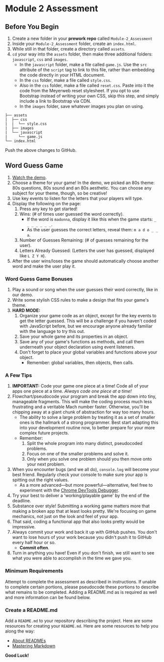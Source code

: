 # Module 2 Assessment

## Before You Begin

1. Create a new folder in your **prework repo** called `Module-2_Assessment`
2. Inside your `Module-2_Assessment` folder, create an `index.html`.
3. While still in that folder, create a directory called `assets`.
4. `cd` your way into the `assets` folder, then make three additional folders: `javascript`, `css` and `images`.
   * In the `javascript` folder, make a file called `game.js`. Use the `src` attribute of the `script` tag to link to this file, rather than embedding the code directly in your HTML document.
   * In the `css` folder, make a file called `style.css`.
   * Also in the `css` folder, make a file called `reset.css`. Paste into it the code from the Meyerweb reset stylesheet. If you opt to use Bootstrap instead of writing your own CSS, skip this step, and simply include a link to Bootstrap via CDN.
   * In the `images` folder, save whatever images you plan on using. 

```text
├── assets
|  ├── css
|  |  └── style.css
|  ├── images
|  └── javascript
|     └── game.js
└── index.html
```

Push the above changes to GitHub.

## Word Guess Game

1. [Watch the demo](https://youtu.be/W-IJcC4tYFI).
2. Choose a theme for your game! In the demo, we picked an 80s theme: 80s questions, 80s sound and an 80s aesthetic. You can choose any subject for your theme, though, so be creative!
3. Use key events to listen for the letters that your players will type.
4. Display the following on the page:
   1. Press any key to get started!
   2. Wins: \(\# of times user guessed the word correctly\).
      * If the word is `madonna`, display it like this when the game starts: `_ _ _ _ _ _ _`.
      * As the user guesses the correct letters, reveal them: `m a d o _ _ a`.
   3. Number of Guesses Remaining: \(\# of guesses remaining for the user\).
   4. Letters Already Guessed: \(Letters the user has guessed, displayed like `L Z Y H`\).
5. After the user wins/loses the game should automatically choose another word and make the user play it.

### **Word Guess Game Bonuses**

1. Play a sound or song when the user guesses their word correctly, like in our demo.
2. Write some stylish CSS rules to make a design that fits your game's theme.
3. **HARD MODE:** 
   1. Organize your game code as an object, except for the key events to get the letter guessed. This will be a challenge if you haven't coded with JavaScript before, but we encourage anyone already familiar with the language to try this out.
   2. Save your whole game and its properties in an object.
   3. Save any of your game's functions as methods, and call them underneath your object declaration using event listeners.
   4. Don't forget to place your global variables and functions above your object.
      * Remember: global variables, then objects, then calls.

### **A Few Tips**

1. **IMPORTANT:** Code your game one piece at a time! Code all of your apps one piece at a time. _Always code one piece at a time!_
2. Flowchart/pseudocode your program and break the app down into tiny, manageable fragments. This will make the coding process much less frustrating and a veritable Mach number faster. Otherwise, you'll be chipping away at a giant chunk of abstraction for way too many hours.
   * The ability to solve a large problem by treating it as a set of smaller ones is the hallmark of a strong programmer. Best start adapting this into your development routine now, to better prepare for your more complex future projects.
   * Remember:
     1. Split the whole program into many distinct, pseudocoded problems.
     2. Focus on one of the smaller problems and solve it.
     3. Only when you solve one problem should you then move onto your next problem.
3. When you encounter bugs \(and we all do\), `console.log` will become your best friend. Regularly check your console to make sure your app is spitting out the right values.
   * As a more advanced—but more powerful—alternative, feel free to experiment with the [Chrome DevTools Debugger](https://developers.google.com/web/tools/chrome-devtools/).
4. Try your best to deliver a 'working/playable game' by the end of the deadline.
5. Substance over style! Submitting a working game matters more that making a broken app that at least looks pretty. We're focusing on game mechanics, not just on the look and feel of your app.
6. That said, coding a functional app that also looks pretty would be impressive.
7. Always commit your work and back it up with GitHub pushes. You don't want to lose hours of your work because you didn't push it to GitHub every half hour or so.
   * **Commit often**.
8. Turn in anything you have! Even if you don't finish, we still want to see what you were able to accomplish in the time we gave you.

### Minimum Requirements

Attempt to complete the assessment as described in instructions. If unable to complete certain portions, please pseudocode these portions to describe what remains to be completed. Adding a README.md as is required as well and more information can be found below.

### Create a README.md

Add a `README.md` to your repository describing the project. Here are some resources for creating your `README.md`. Here are some resources to help you along the way:

* [About READMEs](https://help.github.com/articles/about-readmes/)
* [Mastering Markdown](https://guides.github.com/features/mastering-markdown/)

**Good Luck!**


